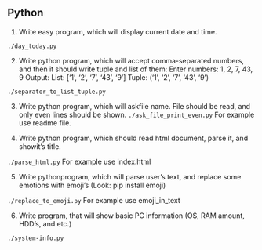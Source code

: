 ## Python

1. Write easy program, which will display current date and time.
 
 ```./day_today.py```

2. Write python program, which will accept comma-separated numbers, and then it should write tuple and list of them:
Enter numbers: 1, 2, 7, 43, 9
Output:
List: [‘1’, ‘2’, ‘7’, ‘43’, ‘9’]
Tuple: (‘1’, ‘2’, ‘7’, ‘43’, ‘9’)

 ```./separator_to_list_tuple.py```

3. Write python program, which will askfile name. File should be read, and only even lines should be shown.
 ```./ask_file_print_even.py```
 For example use readme file.

4. Write python program, which should read html document, parse it, and showit’s title.
 
 ```./parse_html.py```
 For example use index.html

5. Write pythonprogram, which will parse user’s text, and replace some emotions with emoji’s (Look: pip install emoji)
 
 ```./replace_to_emoji.py```
 For example use emoji_in_text

6. Write program, that will show basic PC information (OS, RAM amount, HDD’s, and etc.)
 
 ```./system-info.py```
